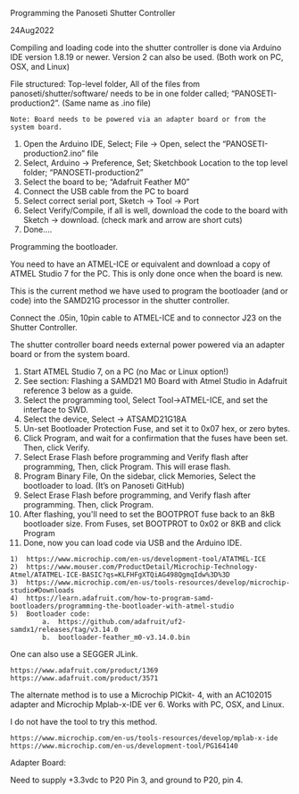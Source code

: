 Programming the Panoseti Shutter Controller

24Aug2022

Compiling and loading code into the shutter controller is done via Arduino IDE version 1.8.19 or newer. 
Version 2 can also be used. (Both work on PC, OSX, and Linux)

File structured:
Top-level folder, 
      All of the files from panoseti/shutter/software/ needs to be in one folder
      called; “PANOSETI-production2”. (Same name as .ino file)

	Note: Board needs to be powered via an adapter board or from the system board.

1)	Open the Arduino IDE, Select; File -> Open, select the “PANOSETI-production2.ino” file
2)	Select, Arduino -> Preference, Set; Sketchbook Location to the top level folder; “PANOSETI-production2”
3)	Select the board to be; “Adafruit Feather M0”
4)	Connect the USB cable from the PC to board
5)	Select correct serial port, Sketch -> Tool -> Port
6)	Select Verify/Compile, if all is well, download the code to the board with Sketch -> download. (check mark and arrow are short cuts)
7)	Done….


Programming the bootloader.

You need to have an ATMEL-ICE or equivalent and download a copy of ATMEL Studio 7 for the PC.  This is only done once when the board is new.

This is the current method we have used to program the bootloader (and or code) into the SAMD21G processor in the shutter controller.

Connect the .05in, 10pin cable to ATMEL-ICE and to connector J23 on the Shutter Controller.
 
The shutter controller board needs external power powered via an adapter board or from the system board.

1)	Start ATMEL Studio 7, on a PC (no Mac or Linux option!)
2)	See section: Flashing a SAMD21 M0 Board with Atmel Studio in Adafruit reference 3 below as a guide.
3)	Select the programming tool, Select Tool->ATMEL-ICE, and set the interface to SWD.
4)	Select the device, Select -> ATSAMD21G18A
5)	Un-set Bootloader Protection Fuse, and set it to 0x07 hex, or zero bytes.
6)	Click Program, and wait for a confirmation that the fuses have been set. Then, click Verify.
7)	Select Erase Flash before programming and Verify flash after programming, Then, click Program. This will erase flash.
8)	Program Binary File, On the sidebar, click Memories, Select the bootloader to load. (It’s on Panoseti GitHub)
9)	Select Erase Flash before programming, and Verify flash after programming. Then, click Program.
10)	After flashing, you'll need to set the BOOTPROT fuse back to an 8kB bootloader size. From Fuses, set BOOTPROT to 0x02 or 8KB and click Program
11)	Done, now you can load code via USB and the Arduino IDE.

~~~
1)	https://www.microchip.com/en-us/development-tool/ATATMEL-ICE
2)	https://www.mouser.com/ProductDetail/Microchip-Technology-Atmel/ATATMEL-ICE-BASIC?qs=KLFHFgXTQiAG498QgmqIdw%3D%3D
3)	https://www.microchip.com/en-us/tools-resources/develop/microchip-studio#Downloads
4)	https://learn.adafruit.com/how-to-program-samd-bootloaders/programming-the-bootloader-with-atmel-studio
5)	Bootloader code: 
        a.	https://github.com/adafruit/uf2-samdx1/releases/tag/v3.14.0
        b.	bootloader-feather_m0-v3.14.0.bin
~~~

One can also use a SEGGER JLink.

~~~
https://www.adafruit.com/product/1369
https://www.adafruit.com/product/3571
~~~

The alternate method is to use a Microchip PICkit- 4, with an AC102015 adapter and Microchip Mplab-x-IDE ver 6.  Works with PC, OSX, and Linux.

I do not have the tool to try this method.

~~~
https://www.microchip.com/en-us/tools-resources/develop/mplab-x-ide
https://www.microchip.com/en-us/development-tool/PG164140
~~~

Adapter Board:

Need to supply +3.3vdc to P20 Pin 3, and ground to P20, pin 4.
